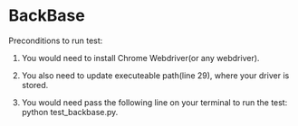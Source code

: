 # BackBase

Preconditions to run test:

1. You would need to install Chrome Webdriver(or any webdriver).

2. You also need to update executeable path(line 29), where your driver is stored.

3. You would need pass the following line on your terminal to run the test: python test_backbase.py.
